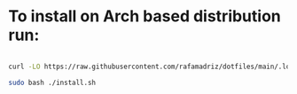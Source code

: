 # To install on Arch based distribution run:

```sh

curl -LO https://raw.githubusercontent.com/rafamadriz/dotfiles/main/.local/share/rais/install.sh

sudo bash ./install.sh

```
